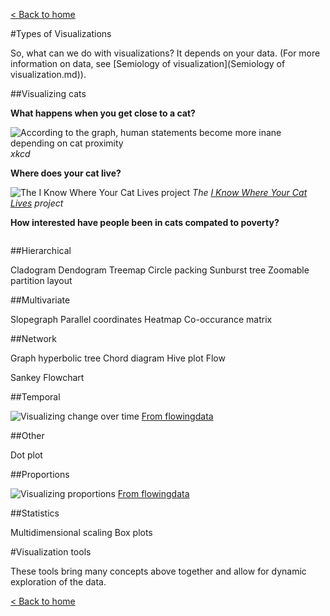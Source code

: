 [< Back to home](README.md)

#Types of Visualizations

So, what can we do with visualizations? It depends on your data. (For more information on data, see [Semiology of visualization](Semiology of visualization.md)).

##Visualizing cats

__What happens when you get close to a cat?__

![According to the graph, human statements become more inane depending on cat proximity](/images/cat_proximity.png) _xkcd_

__Where does your cat live?__

![The I Know Where Your Cat Lives project](/images/iknowwhereyourcatlives.png) _The [I Know Where Your Cat Lives](http://iknowwhereyourcatlives.com/) project_

__How interested have people been in cats compated to poverty?__

![]()

##Hierarchical

Cladogram
Dendogram
Treemap
Circle packing
Sunburst
tree
Zoomable partition layout

##Multivariate

Slopegraph
Parallel coordinates
Heatmap
Co-occurance matrix

##Network

Graph
hyperbolic tree
Chord diagram
Hive plot
Flow

Sankey
Flowchart

##Temporal

![Visualizing change over time](/images/visualizationexamples_change.png)
[From flowingdata](http://flowingdata.com/)

##Other

Dot plot

##Proportions

![Visualizing proportions](/images/visualizationexamples_proportions.png)
[From flowingdata](http://flowingdata.com/)

##Statistics

Multidimensional scaling
Box plots

#Visualization tools

These tools bring many concepts above together and allow for dynamic exploration of the data. 

[< Back to home](README.md)
